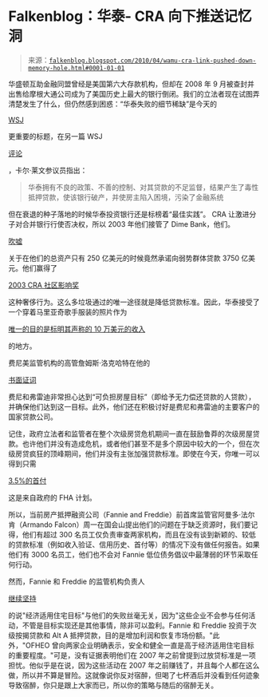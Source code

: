 <!--yml

类别: 未分类

2024-05-12 21:35:52

-->

# Falkenblog：华泰- CRA 向下推送记忆洞

> 来源：[`falkenblog.blogspot.com/2010/04/wamu-cra-link-pushed-down-memory-hole.html#0001-01-01`](http://falkenblog.blogspot.com/2010/04/wamu-cra-link-pushed-down-memory-hole.html#0001-01-01)

华盛顿互助金融同盟曾经是美国第六大存款机构，但却在 2008 年 9 月被查封并出售给摩根大通公司成为了美国历史上最大的银行倒闭。我们的立法者现在试图弄清楚发生了什么，但仍然感到困惑：“华泰失败的细节稀缺”是今天的

[WSJ](http://online.wsj.com/article/SB10001424052702304506904575180441067747062.html)

更重要的标题，在另一篇 WSJ

[评论](http://online.wsj.com/article/SB10001424052702303828304575180403574689576.html)

，卡尔·莱文参议员指出：

> 华泰拥有不良的政策、不善的控制、对其贷款的不足监督，结果产生了毒性抵押贷款，使该银行破产，并使房主陷入困境，污染了金融系统

但在衰退的种子落地的时候华泰投资银行还是标榜着“最佳实践”。 CRA 让激进分子对合并银行行使否决权，所以 2003 年他们接管了 Dime Bank，他们。

[吹嘘](http://falkenblog.blogspot.com/2009/01/big-governments-big-effects.html)

关于在他们的总资产只有 250 亿美元的时候竟然承诺向弱势群体贷款 3750 亿美元。他们赢得了

[2003 CRA 社区影响奖](http://www.csrwire.com/press/press_release/24193-Washington-Mutual-wins-2003-CRA-Community-Impact-Award)

这种奢侈行为。这么多垃圾通过的唯一途径就是降低贷款标准。因此，华泰接受了一个穿着马里亚奇歌手服装的照片作为

[唯一的目的是标明其声称的 10 万美元的收入](http://www.businessinsider.com/2008/12/the-american-dream-brought-to-you-by-wamu)

的地方。

费尼美监管机构的高管詹姆斯·洛克哈特在他的

[书面证词](https://docs.google.com/viewer?url=http://www.fcic.gov/hearings/pdfs/2010-0409-Lockhart.pdf)

费尼和弗雷迪非常担心达到“可负担房屋目标”（即给予无力偿还贷款的人贷款），并确保他们达到这一目标。此外，他们还在积极讨好是费尼和弗雷迪的主要客户的国家贷款公司。

记住，政府立法者和监管者在整个次级房贷危机期间一直在鼓励鲁莽的次级房屋贷款。也许他们并没有造成危机，或者他们甚至不是多个原因中较大的一个，但在次级房贷疯狂的顶峰期间，他们并没有主张加强贷款标准。即使在今天，你唯一可以得到只需

[3.5%的首付](http://www.fhainfo.com/howmuchmoney.htm)

这是来自政府的 FHA 计划。

所以，当前房产抵押融资公司（Fannie and Freddie）前首席监管官阿曼多·法尔肯（Armando Falcon）周一在国会山提出他们的问题在于缺乏资源时，我们要记得，他们有超过 300 名员工仅负责审查两家机构，而且在没有谈到新颖的、较低的贷款标准（例如收入验证、信用历史、首付等）的情况下没有做任何报告。如果他们有 3000 名员工，他们也不会对 Fannie 低位债务倡议中最薄弱的环节采取任何行动。

然而，Fannie 和 Freddie 的监管机构负责人

[继续坚持](https://docs.google.com/viewer?url=http://fcic.gov/hearings/pdfs/2010-0409-Falcon.pdf)

的说"经济适用住宅目标"与他们的失败丝毫无关，因为"这些企业不会参与任何活动，不管是目标实现还是其他事情，除非可以盈利。Fannie 和 Freddie 投资于次级按揭贷款和 Alt A 抵押贷款，目的是增加利润和恢复市场份额。"此外，"OFHEO 曾向两家企业明确表示，安全和健全一直是高于经济适用住宅目标的重要程度。"可是，没有证据表明他们在 2007 年之前曾提到过放贷标准是一项担忧。他似乎是在说，因为这些活动在 2007 年之前赚钱了，并且每个人都在这么做，所以并不算是冒险。这就像说你反对宿醉，但喝了七杯酒后并没看到任何迹象导致宿醉，你只是跟上大家而已，所以你的策略与随后的宿醉无关。
